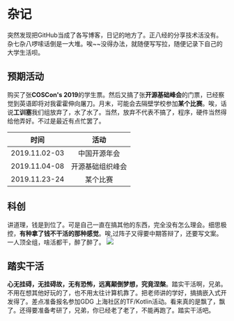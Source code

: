 # 杂记
突然发现把GitHub当成了各写博客，日记的地方了。正八经的分享技术活没有。杂七杂八啰嗦话倒是一大堆。唉~~没得办法，就随便写写拉，随便记录下自己的大学生活呗。
## 预期活动
购买了张**COSCon's 2019**的学生票。然后又搞了张**开源基础峰会**的门票，已经察觉到英语即将对我霍霍伸向屠刀。月末，可能会去隔壁学校参加**某个比赛**。唉，话说**工训塞**我们组放弃了，水了水了。当然，放弃不代表不搞了，程序，硬件当然得给他弄好。不过是最近有点忙罢了。

|时间 | 活动 |
|:--:|:--:|
|2019.11.02-03|中国开源年会|
|2019.11.04-08|开源基础组织峰会|
|2019.11.23-24|某个比赛|

## 科创
讲道理，钱是到位了。可是自己一直在搞其他的东西，完全没有怎么理会。细思极控，**有种拿了钱不干活的那种感觉**。唉,过阵子又得要中期答辩了，还要写文案。一人顶全组，啥活都干，醉了醉了。
<img src ="https://daniao2017.github.io/img/in_post/杂记/1.jpg">

## 踏实干活
**心无挂碍，无挂碍故，无有恐怖，远离颠倒梦想，究竟涅槃**。踏实干活啊，兄弟。不用在想其他好玩的了，也不用太往计算机靠了。把老师讲的学好，搞搞嵌入式开发得了。差点准备报名参加GDG 上海社区的TF/Kotlin活动。看来真的是飘了，飘了。还得要准备考研了，兄弟，你已经老了老了，不能再跑了。踏实干活吧。